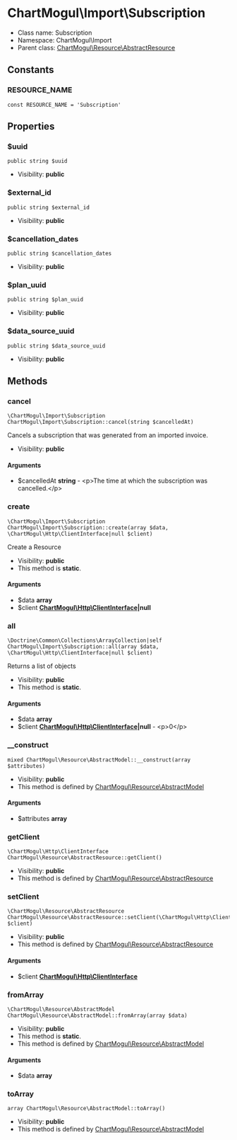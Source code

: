ChartMogul\Import\Subscription
===============






* Class name: Subscription
* Namespace: ChartMogul\Import
* Parent class: [ChartMogul\Resource\AbstractResource](ChartMogul-Resource-AbstractResource.md)



Constants
----------


### RESOURCE_NAME

    const RESOURCE_NAME = 'Subscription'





Properties
----------


### $uuid

    public string $uuid





* Visibility: **public**


### $external_id

    public string $external_id





* Visibility: **public**


### $cancellation_dates

    public string $cancellation_dates





* Visibility: **public**


### $plan_uuid

    public string $plan_uuid





* Visibility: **public**


### $data_source_uuid

    public string $data_source_uuid





* Visibility: **public**


Methods
-------


### cancel

    \ChartMogul\Import\Subscription ChartMogul\Import\Subscription::cancel(string $cancelledAt)

Cancels a subscription that was generated from an imported invoice.



* Visibility: **public**


#### Arguments
* $cancelledAt **string** - &lt;p&gt;The time at which the subscription was cancelled.&lt;/p&gt;



### create

    \ChartMogul\Import\Subscription ChartMogul\Import\Subscription::create(array $data, \ChartMogul\Http\ClientInterface|null $client)

Create a Resource



* Visibility: **public**
* This method is **static**.


#### Arguments
* $data **array**
* $client **[ChartMogul\Http\ClientInterface](ChartMogul-Http-ClientInterface.md)|null**



### all

    \Doctrine\Common\Collections\ArrayCollection|self ChartMogul\Import\Subscription::all(array $data, \ChartMogul\Http\ClientInterface|null $client)

Returns a list of objects



* Visibility: **public**
* This method is **static**.


#### Arguments
* $data **array**
* $client **[ChartMogul\Http\ClientInterface](ChartMogul-Http-ClientInterface.md)|null** - &lt;p&gt;0&lt;/p&gt;



### __construct

    mixed ChartMogul\Resource\AbstractModel::__construct(array $attributes)





* Visibility: **public**
* This method is defined by [ChartMogul\Resource\AbstractModel](ChartMogul-Resource-AbstractModel.md)


#### Arguments
* $attributes **array**



### getClient

    \ChartMogul\Http\ClientInterface ChartMogul\Resource\AbstractResource::getClient()





* Visibility: **public**
* This method is defined by [ChartMogul\Resource\AbstractResource](ChartMogul-Resource-AbstractResource.md)




### setClient

    \ChartMogul\Resource\AbstractResource ChartMogul\Resource\AbstractResource::setClient(\ChartMogul\Http\ClientInterface $client)





* Visibility: **public**
* This method is defined by [ChartMogul\Resource\AbstractResource](ChartMogul-Resource-AbstractResource.md)


#### Arguments
* $client **[ChartMogul\Http\ClientInterface](ChartMogul-Http-ClientInterface.md)**



### fromArray

    \ChartMogul\Resource\AbstractModel ChartMogul\Resource\AbstractModel::fromArray(array $data)





* Visibility: **public**
* This method is **static**.
* This method is defined by [ChartMogul\Resource\AbstractModel](ChartMogul-Resource-AbstractModel.md)


#### Arguments
* $data **array**



### toArray

    array ChartMogul\Resource\AbstractModel::toArray()





* Visibility: **public**
* This method is defined by [ChartMogul\Resource\AbstractModel](ChartMogul-Resource-AbstractModel.md)



